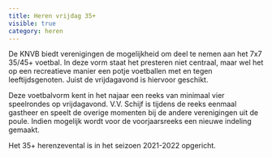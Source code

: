 ```yaml
---
title: Heren vrijdag 35+
visible: true
category: heren
---
```

De KNVB biedt verenigingen de mogelijkheid om deel te nemen aan het 7x7 35/45+ voetbal. In deze vorm staat het presteren niet centraal, maar wel het op een recreatieve manier een potje voetballen met en tegen leeftijdsgenoten. Juist de vrijdagavond is hiervoor geschikt. 

Deze voetbalvorm kent in het najaar een reeks van minimaal vier speelrondes op vrijdagavond. V.V. Schijf is tijdens de reeks eenmaal gastheer en speelt de overige momenten bij de andere verenigingen uit de poule. Indien mogelijk wordt voor de voorjaarsreeks een nieuwe indeling gemaakt.

Het 35+ herenzevental is in het seizoen 2021-2022 opgericht.